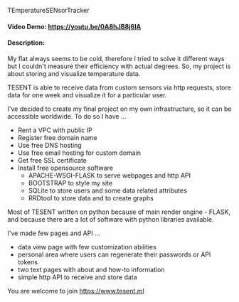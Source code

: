 TEmperatureSENsorTracker
#### Video Demo:  https://youtu.be/0A8hJB8j6IA
#### Description:
My flat always seems to be cold, therefore I tried to solve it different ways but I couldn't measure their efficiency with actual degrees. 
So, my project is about storing and visualize temperature data.

TESENT is able to receive data from custom sensors via http requests, store data for one week and visualize it for a particular user.

I've decided to create my final project on my own infrastructure, so it can be accessible worldwide. To do so I have ...
- Rent a VPC with public IP
- Register free domain name
- Use free DNS hosting
- Use free email hosting for custom domain
- Get free SSL certificate
- Install free opensource software
  - APACHE-WSGI-FLASK to serve webpages and http API
  - BOOTSTRAP to style my site
  - SQLite to store users and some data related attributes
  - RRDtool to store data and to create graphs

Most of TESENT written on python because of main render engine - FLASK, and because there are a lot of software with python libraries available.

I've made few pages and API ...
- data view page with few customization abilities
- personal area where users can regenerate their passwords or API tokens
- two text pages with about and how-to information
- simple http API to receive and store data

You are welcome to join https://www.tesent.ml
